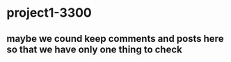 # project1-3300

## maybe we cound keep comments and posts here so that we have only one thing to check
